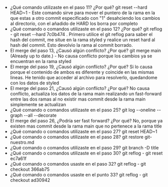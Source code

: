 - ¿Qué comando utilizaste en el paso 11? ¿Por qué?
 git reset --hard HEAD~1 - Este comando sirve para mover el puntero de la rama en la que estas a otro commit especificado con "1" desahciendo los cambios al directorio, con el añadido de HARD los borra por completo 
- ¿Qué comando o comandos utilizaste en el paso 12? ¿Por qué?
git reflog - git reset --hard 7c0b474 . Primero utilice el git reflog para saber el hash del commit, me situe en la rama styled y realice un reset hard al hash del commit. Esto devolvio la rama al commit borrado. 
- El merge del paso 13, ¿Causó algún conflicto? ¿Por qué?
git merge main (Already up to date.) - No causa conflicto porque los cambios ya se encuentran en la rama styled
- El merge del paso 19, ¿Causó algún conflicto? ¿Por qué?
Si lo causa porque el contenido de ambos es diferente y coincide en las mismas lineas. He tenido que acceder al archivo para resolverlo, quedandome con los datos de styled
- El merge del paso 21, ¿Causó algún conflicto? ¿Por qué?
No causa conflicto, actualiza los datos de la rama main realizando un fast-forward entre las dos ramas al no existir mas commit desde la rama main simplemente se actualizan
- ¿Qué comando o comandos utilizaste en el paso 25?
git log --oneline --graph --all --decorate
- El merge del paso 26, ¿Podría ser fast forward? ¿Por qué?
No, porque ya existen mas commit desde la rama main que no pertenece a la rama title
- ¿Qué comando o comandos utilizaste en el paso 27?
git reset HEAD~1
- ¿Qué comando o comandos utilizaste en el paso 28?
git restore git-nuestro.md
- ¿Qué comando o comandos utilizaste en el paso 29?
git branch -D title
- ¿Qué comando o comandos utilizaste en el paso 30?
git reflog - git reset ec7a61f
- ¿Qué comando o comandos usaste en el paso 32?
git reflog -  git checkout 366ab75
- ¿Qué comando o comandos usaste en el punto 33?
git reflog - git checkout ad30942
